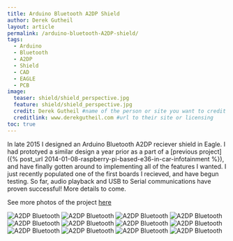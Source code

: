 ```yaml
---
title: Arduino Bluetooth A2DP Shield
author: Derek Gutheil
layout: article
permalink: /arduino-bluetooth-A2DP-shield/
tags:
  - Arduino
  - Bluetooth
  - A2DP
  - Shield
  - CAD
  - EAGLE
  - PCB
image:
  teaser: shield/shield_perspective.jpg
  feature: shield/shield_perspective.jpg
  credit: Derek Gutheil #name of the person or site you want to credit
  creditlink: www.derekgutheil.com #url to their site or licensing
toc: true
---
```

In late 2015 I designed an Arduino Bluetooth A2DP reciever shield in Eagle. I had prototyed a similar design a year prior as a part of a [previous project]({% post_url 2014-01-08-raspberry-pi-based-e36-in-car-infotainment %}), and have finally gotten around to implementing all of the features I wanted. I just recently populated one of the first boards I recieved, and have begun testing. So far, audio playback and USB to Serial communications have proven successful! More details to come.

See more photos of the project [here](https://drive.google.com/file/d/0B5N_fYOaC113QTM1N0RQbzExNEk/view?usp=sharing)

![A2DP Bluetooth](https://docs.google.com/uc?export=download&id=1fZ8pJGZ_bcn1F2m0j-0Yo1F8PrQE9zBPpg)
![A2DP Bluetooth](https://docs.google.com/uc?export=download&id=1qm5AnIuVbjuVBCguffz4LadWPr3QpykiAQ)
![A2DP Bluetooth](https://docs.google.com/uc?export=download&id=1D8AukfoSjft8QRdzGvbTyX9yxMmZmFnMtg)
![A2DP Bluetooth](https://docs.google.com/uc?export=download&id=1wVthzcUoinrMvsnveoQP3uQihnvMo8D-nQ)
![A2DP Bluetooth](https://docs.google.com/uc?export=download&id=ImageID)
![A2DP Bluetooth](https://docs.google.com/uc?export=download&id=ImageID)
![A2DP Bluetooth](https://docs.google.com/uc?export=download&id=ImageID)
![A2DP Bluetooth](https://docs.google.com/uc?export=download&id=ImageID)
![A2DP Bluetooth](https://docs.google.com/uc?export=download&id=ImageID)
![A2DP Bluetooth](https://docs.google.com/uc?export=download&id=ImageID)
![A2DP Bluetooth](https://docs.google.com/uc?export=download&id=ImageID)
![A2DP Bluetooth](https://docs.google.com/uc?export=download&id=ImageID)